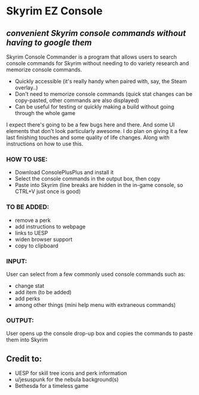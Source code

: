 # Skyrim EZ Console
## _convenient Skyrim console commands without having to google them_

Skyrim Console Commander is a program that allows users to search console commands for Skyrim without needing to do variety research and memorize console commands.

- Quickly accessible (it's really handy when paired with, say, the Steam overlay..)
- Don't need to memorize console commands (quick stat changes can be copy-pasted, other commands are also displayed)
- Can be useful for testing or quickly making a build without going through the whole game

I expect there's going to be a few bugs here and there.
And some UI elements that don't look particularly awesome.
I do plan on giving it a few last finishing touches and some quality of life changes.
Along with instructions on how to use this.

### HOW TO USE:
<!-- Included on the application, there will be a hoverable section that will detail how to use the tool.
Such as:

- where to download Skyrim Copy-Paste
- how to navigate the UI
- how to enable console
- etc -->
- Download ConsolePlusPlus and install it
- Select the console commands in the output box, then copy
- Paste into Skyrim (line breaks are hidden in the in-game console, so CTRL+V just once is good)

### TO BE ADDED:

- remove a perk
- add instructions to webpage
- links to UESP
- widen browser support
- copy to clipboard

### INPUT:
User can select from a few commonly used console commands such as:

- change stat
- add item (to be added)
- add perks
- among other things (mini help menu with extraneous commands)

### OUTPUT:
User opens up the console drop-up box and copies the commands to paste them into Skyrim


## Credit to:
- UESP for skill tree icons and perk information
- u/jesuspunk for the nebula background(s)
- Bethesda for a timeless game
